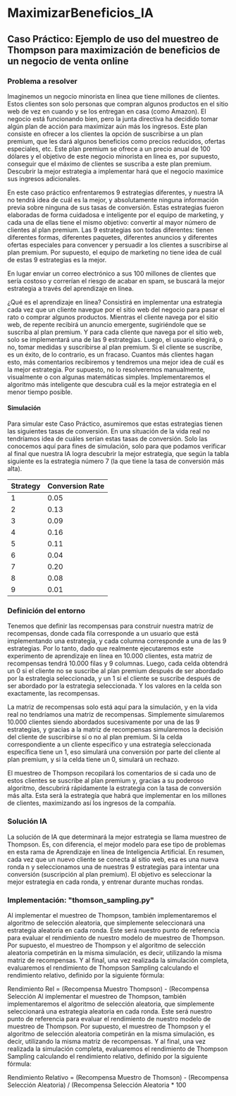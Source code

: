 # MaximizarBeneficios_IA

## Caso Práctico: Ejemplo de uso del muestreo de Thompson para maximización de beneficios de un negocio de venta online

### Problema a resolver

Imaginemos un negocio minorista en línea que tiene millones de clientes. Estos clientes son solo personas que compran algunos
productos en el sitio web de vez en cuando y se los entregan en casa (como Amazon). El negocio está funcionando bien, pero
la junta directiva ha decidido tomar algún plan de acción para maximizar aún más los ingresos. Este plan consiste en ofrecer
a los clientes la opción de suscribirse a un plan premium, que les dará algunos beneficios como precios reducidos, ofertas
especiales, etc. Este plan premium se ofrece a un precio anual de 100 dólares y el objetivo de este negocio minorista en línea
es, por supuesto, conseguir que el máximo de clientes se suscriba a este plan premium. Descubrir la mejor estrategia a
implementar hará que el negocio maximice sus ingresos adicionales.

En este caso práctico enfrentaremos 9 estrategias diferentes, y nuestra IA no tendrá idea de cuál es la mejor, y absolutamente
ninguna información previa sobre ninguna de sus tasas de conversión. Estas estrategias fueron elaboradas de forma cuidadosa e
inteligente por el equipo de marketing, y cada una de ellas tiene el mismo objetivo: convertir al mayor número de clientes al
plan premium. Las 9 estrategias son todas diferentes: tienen diferentes formas, diferentes paquetes, diferentes
anuncios y diferentes ofertas especiales para convencer y persuadir a los clientes a suscribirse al plan premium. Por supuesto,
el equipo de marketing no tiene idea de cuál de estas 9 estrategias es la mejor. 

En lugar enviar un correo electrónico a sus 100 millones de clientes que sería costoso y correrían el riesgo de acabar en spam,
se buscará la mejor estrategia a través del aprendizaje en línea.

¿Qué es el aprendizaje en línea? Consistirá en implementar una estrategia cada vez que un cliente navegue por el sitio web
del negocio para pasar el rato o comprar algunos productos. Mientras el cliente navega por el sitio web, de repente recibirá
un anuncio emergente, sugiriéndole que se suscriba al plan premium. Y para cada cliente que navega por el sitio web, solo se
implementará una de las 9 estrategias. Luego, el usuario elegirá, o no, tomar medidas y suscribirse al plan premium. Si el
cliente se suscribe, es un éxito, de lo contrario, es un fracaso. Cuantos más clientes hagan esto, más comentarios recibiremos
y tendremos una mejor idea de cuál es la mejor estrategia. Por supuesto, no lo resolveremos manualmente, 
visualmente o con algunas matemáticas simples. Implementaremos el algoritmo más inteligente que descubra cuál
es la mejor estrategia en el menor tiempo posible. 

#### Simulación

Para simular este Caso Práctico, asumiremos que estas estrategias tienen las siguientes tasas de conversión. En una situación de la vida real no tendríamos idea de cuáles serían estas tasas de conversión. Solo las conocemos aquí para fines de simulación, solo para que podamos verificar al final que nuestra IA logra descubrir la mejor estrategia, que según la tabla siguiente es la estrategia número 7 (la que tiene la tasa de conversión más alta).

  
Strategy | Conversion Rate
---------| ----------------
1        | 0.05
2        | 0.13
3        | 0.09
4        | 0.16
5        | 0.11
6        | 0.04
7        | 0.20
8        | 0.08
9        | 0.01

### Definición del entorno

Tenemos que definir las recompensas para construir nuestra matriz de recompensas, donde cada fila corresponde a un usuario que está implementando una estrategia, y cada columna corresponde a una de las 9 estrategias. Por lo tanto, dado que realmente ejecutaremos este experimento de aprendizaje en línea en 10.000 clientes, esta matriz de recompensas tendrá 10.000 filas y 9 columnas. Luego, cada celda obtendrá un 0 si el cliente no se suscribe al plan premium después de ser abordado por la estrategia seleccionada, y un 1 si el cliente se suscribe después de ser abordado por la estrategia seleccionada. Y los valores en la celda son exactamente, las recompensas.

La matriz de recompensas solo está aquí para la simulación, y en la vida real no tendríamos una matriz de recompensas. Simplemente simularemos 10.000 clientes siendo abordados sucesivamente por una de las 9 estrategias, y gracias a la matriz de recompensas simularemos la decisión del cliente de suscribirse sí o no al plan premium. Si la celda correspondiente a un cliente específico y una estrategia seleccionada específica tiene un 1, eso simulará una conversión por parte del cliente al plan premium, y si la celda tiene un 0, simulará un rechazo. 

El muestreo de Thompson recopilará los comentarios de si cada uno de estos clientes se suscribe al plan premium  y, gracias a su poderoso algoritmo, descubrirá rápidamente la estrategia con la tasa de conversión más alta. Esta será la estrategía que habrá que implementar en los millones de clientes, maximizando así los ingresos de la compañía.

### Solución IA

La solución de IA que determinará la mejor estrategia se llama muestreo de Thompson. Es, con diferencia, el mejor modelo para ese tipo de problemas en esta rama de Aprendizaje en línea de Inteligencia Artificial. En resumen, cada vez que un nuevo cliente se conecta al sitio web, esa es una nueva ronda n y seleccionamos una de nuestras 9 estrategias para intentar una conversión (suscripción al plan premium). El objetivo es seleccionar la mejor estrategia en cada ronda, y entrenar durante muchas rondas. 

### Implementación: "thomson_sampling.py"

Al implementar el muestreo de Thompson, también implementaremos el algoritmo de selección aleatoria, que simplemente seleccionará una estrategia aleatoria en cada ronda. Este será nuestro punto de referencia para evaluar el rendimiento de nuestro modelo de muestreo de Thompson. Por supuesto, el muestreo de Thompson y el algoritmo de selección aleatoria competirán en la misma simulación, es decir, utilizando la misma matriz de recompensas. Y al final, una vez realizada la simulación completa, evaluaremos el rendimiento de Thompson Sampling calculando el rendimiento relativo, definido por la siguiente fórmula:

Rendimiento Rel =  (Recompensa Muestro Thompson) - (Recompensa Selección
Al implementar el muestreo de Thompson, también implementaremos el algoritmo de selección aleatoria, que simplemente seleccionará una estrategia aleatoria en cada ronda. Este será nuestro punto de referencia para evaluar el rendimiento de nuestro modelo de muestreo de Thompson. Por supuesto, el muestreo de Thompson y el algoritmo de selección aleatoria competirán en la misma simulación, es decir, utilizando la misma matriz de recompensas. Y al final, una vez realizada la simulación completa, evaluaremos el rendimiento de Thompson Sampling calculando el rendimiento relativo, definido por la siguiente fórmula:

Rendimiento Relativo = (Recompensa Muestro de Thomson) - (Recompensa Selección Aleatoria) / (Recompensa Selección Aleatoria * 100

